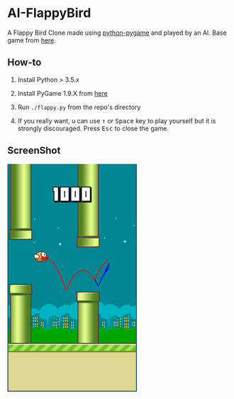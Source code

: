 AI-FlappyBird
===============

A Flappy Bird Clone made using [python-pygame][1] and played by an AI.
Base game from [here](https://github.com/sourabhv/FlapPyBird).

How-to
------

1. Install Python > 3.5.x

2. Install PyGame 1.9.X from [here](http://www.pygame.org/download.shtml)

3. Run `./flappy.py` from the repo's directory

5. If you really want, u can use <kbd>&uarr;</kbd> or <kbd>Space</kbd> key to play yourself but it is strongly discouraged. Press <kbd>Esc</kbd> to close the game.


ScreenShot
----------

![Flappy Bird](example.png)

[1]: http://www.pygame.org
